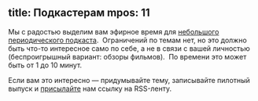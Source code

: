 title: Подкастерам
mpos: 11
---
Мы с радостью выделим вам эфирное время для [небольшого периодического
подкаста][1].  Ограничений по темам нет, но это должно быть что-то интересное
само по себе, а не в связи с вашей личностью (беспроигрышный вариант: обзоры
фильмов).  По времени это может быть от 1 до 10 минут.

Если вам это интересно — придумывайте тему, записывайте пилотный выпуск и
[присылайте][2] нам ссылку на RSS-ленту.

[1]: /programs/mcast/
[2]: /feedback/
